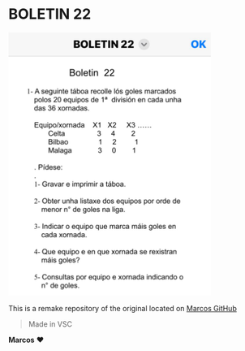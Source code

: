 # BOLETIN 22

![Imagen boletin](enunciado.png)

This is a remake repository of the original located on [Marcos GitHub](https://github.com/Endermaiter/BoletinesProgramacion2Evaluacion/tree/main/Boletin%2022)

> Made in VSC

**Marcos** ❤

